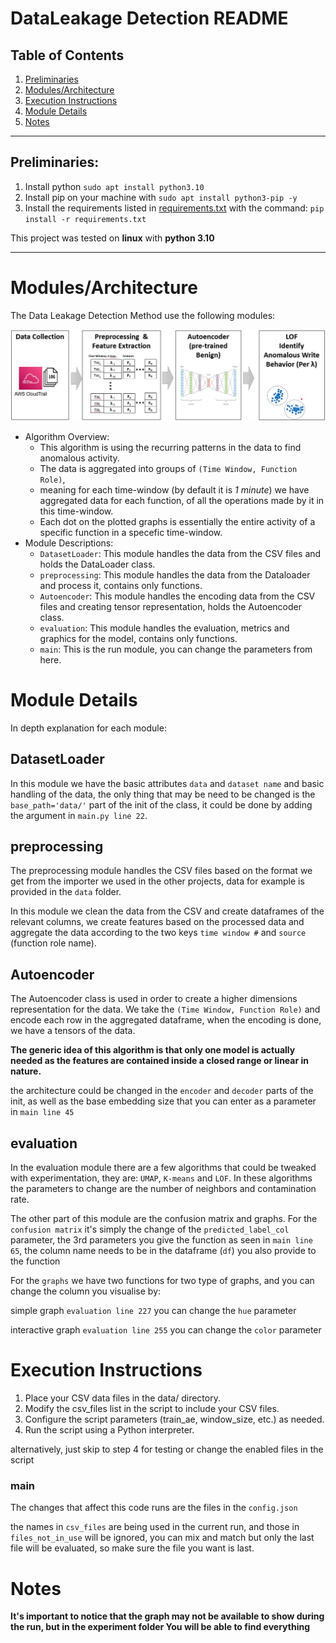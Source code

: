# DataLeakage Detection README

## Table of Contents

1. [Preliminaries](#preliminaries)
2. [Modules/Architecture](#modules-architecture)
3. [Execution Instructions](#execution-instructions)
4. [Module Details](#module-details)
5. [Notes](#notes)

---
## Preliminaries:
1. Install python `sudo apt install python3.10`
2. Install pip on your machine with `sudo apt install python3-pip -y`
3. Install the requirements listed in [requirements.txt](requirements.txt) with the command: `pip install -r requirements.txt`

This project was tested on **linux** with **python 3.10** 

---

# Modules/Architecture
The Data Leakage Detection Method use the following modules:

![Docs\Modules.JPG](Docs\Modules.JPG)

- Algorithm Overview:
  - This algorithm is using the recurring patterns in the data to find anomalous activity.
  - The data is aggregated into groups of `(Time Window, Function Role)`,
  - meaning for each time-window (by default it is *1 minute*) we have aggregated data for each function, of all the operations made by it in this time-window.
  - Each dot on the plotted graphs is essentially the entire activity of a specific function in a specefic time-window.
- Module Descriptions:
  - `DatasetLoader`: This module handles the data from the CSV files and holds the DataLoader class.
  - `preprocessing`: This module handles the data from the Dataloader and process it, contains only functions.
  - `Autoencoder`: This module handles the encoding data from the CSV files and creating tensor representation, holds the Autoencoder class.
  - `evaluation`: This module handles the evaluation, metrics and graphics for the model, contains only functions.
  - `main`: This is the run module, you can change the parameters from here.

# Module Details
  In depth explanation for each module:
  ## DatasetLoader
In this module we have the basic attributes `data` and `dataset name` and basic handling of the data,
the only thing that may be need to be changed is the `base_path='data/'` part of the init of the class,
it could be done by adding the argument in `main.py line 22`.
  ## preprocessing
The preprocessing module handles the CSV files based on the 
format we get from the importer we used in the other projects,
data for example is provided in the `data` folder.

In this module we clean the data from the CSV and create dataframes of the relevant columns,
we create features based on the processed data and aggregate the data according to
the two keys `time window #` and `source` (function role name).
  ## Autoencoder
The Autoencoder class is used in order to create a higher dimensions representation for the data.
We take the `(Time Window, Function Role)` and encode each row in the aggregated dataframe, 
when the encoding is done, we have a tensors of the data.

******The generic idea of this algorithm is that only one model is actually needed as the features are contained inside a closed range or linear in nature.******

the architecture could be changed in the `encoder` and `decoder` parts of the init, as well as the base embedding size that you can enter as a parameter in `main line 45` 
  ## evaluation
In the evaluation module there are a few algorithms that could be tweaked with experimentation, they are: `UMAP`, `K-means` and `LOF`.
In these algorithms the parameters to change are the number of neighbors and contamination rate.

The other part of this module are the confusion matrix and graphs.
For the `confusion matrix` it's simply the change of the `predicted_label_col` parameter,
the 3rd parameters you give the function as seen in `main line 65`,
the column name needs to be in the dataframe (`df`) you also provide to the function

For the `graphs` we have two functions for two type of graphs, and you can change the column you visualise by:

simple graph `evaluation line 227` you can change the `hue` parameter

interactive graph `evaluation line 255` you can change the `color` parameter



# Execution Instructions
1. Place your CSV data files in the data/ directory. 
2. Modify the csv_files list in the script to include your CSV files. 
3. Configure the script parameters (train_ae, window_size, etc.) as needed. 
4. Run the script using a Python interpreter.

alternatively, just skip to step 4 for testing or change the enabled files in the script

### main
The changes that affect this code runs are the files in the `config.json`

the names in `csv_files` are being used in the current run,
and those in `files_not_in_use` will be ignored, you can mix and match but
only the last file will be evaluated, so make sure the file you want is last.

# Notes
**It's important to notice that the graph may not be available to show during the run, but in the experiment folder You will be able to find everything**
